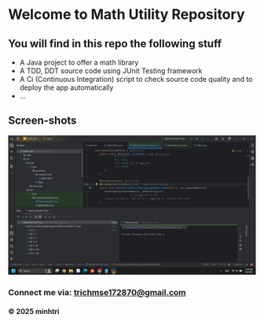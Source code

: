 # Welcome to Math Utility Repository

## You will find in this repo the following stuff
* A Java project to offer a math library
* A TDD, DDT source code using JUnit Testing framework
* A Ci (Continuous Integration) script to check source code quality and to deploy the app automatically
* ...

## Screen-shots
![Source code with TDD](https://github.com/minhtr-coder/math-util/blob/main/screen-shots/Source-code-with-TDD-DDT.png)


### Connect me via: trichmse172870@gmail.com
#### &#169; 2025 minhtri